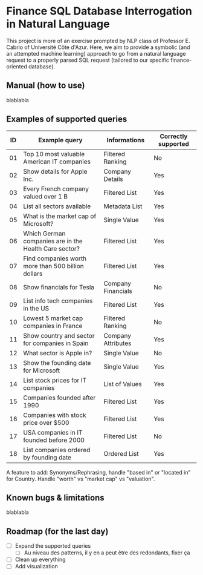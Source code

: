 # Finance SQL Database Interrogation in Natural Language

This project is more of an exercise prompted by NLP class of Professor E. Cabrio of Université Côte d'Azur. Here, we aim to provide a symbolic (and an attempted machine learning) approach to go from a natural language request to a properly parsed SQL request (tailored to our specific finance-oriented database).

## Manual (how to use)
blablabla

## Examples of supported queries
| ID  | Example query                                             | Informations         | Correctly supported |
| --- | --------------------------------------------------------- | -------------------- | ------------------- |
| 01  | Top 10 most valuable American IT companies                | Filtered Ranking     | No        |
| 02  | Show details for Apple Inc.                               | Company Details      | Yes       |
| 03  | Every French company valued over 1 B                      | Filtered List        | Yes       |
| 04  | List all sectors available                                | Metadata List        | Yes       |
| 05  | What is the market cap of Microsoft?                      | Single Value         | Yes       |
| 06  | Which German companies are in the Health Care sector?     | Filtered List        | Yes       |
| 07  | Find companies worth more than 500 billion dollars        | Filtered List        | Yes       |
| 08  | Show financials for Tesla                                 | Company Financials   | No        |
| 09  | List info tech companies in the US                        | Filtered List        | Yes       |
| 10  | Lowest 5 market cap companies in France                   | Filtered Ranking     | No        |
| 11  | Show country and sector for companies in Spain            | Company Attributes   | Yes       |
| 12  | What sector is Apple in?                                  | Single Value         | No        |
| 13  | Show the founding date for Microsoft                      | Single Value         | Yes       |
| 14  | List stock prices for IT companies                        | List of Values       | Yes       |
| 15  | Companies founded after 1990                              | Filtered List        | Yes       |
| 16  | Companies with stock price over \$500                     | Filtered List        | Yes       |
| 17  | USA companies in IT founded before 2000                   | Filtered List        | No        |
| 18  | List companies ordered by founding date                   | Ordered List         | Yes       |

A feature to add: Synonyms/Rephrasing, handle "based in" or "located in" for Country. Handle "worth" vs "market cap" vs "valuation".

## Known bugs & limitations
blablabla

## Roadmap (for the last day)

- [ ] Expand the supported queries
    - [ ] Au niveau des patterns, il y en a peut être des redondants, fixer ça
- [ ] Clean up everything
- [ ] Add visualization